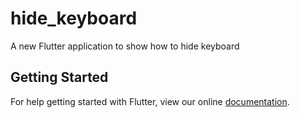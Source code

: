 # hide_keyboard

A new Flutter application to show how to hide keyboard

## Getting Started

For help getting started with Flutter, view our online
[documentation](https://flutter.io/).
